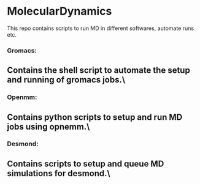 # MolecularDynamics
This repo contains scripts to run MD in different softwares, automate runs etc.

### **Gromacs:**
Contains the shell script to automate the setup and running of gromacs jobs.\
--------------------
### **Openmm:** 
Contains python scripts to setup and run MD jobs using opnemm.\
--------------------
### **Desmond:** 
Contains scripts to setup and queue MD simulations for desmond.\
--------------------
